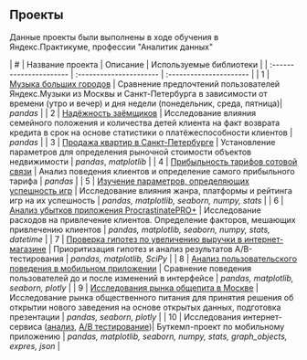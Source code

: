 ## Проекты

Данные проекты были выполнены в ходе обучения в Яндекс.Практикуме, профессии "Аналитик данных"

| # | Название проекта | Описание | Используемые библиотеки | 
| :---------------------- | :---------------------- | :---------------------- |
| 1 | [Музыка больших городов](big_сities_music/yandex_music.ipynb) | Сравнение предпочтений пользователей Яндекс.Музыки из Москвы и Санкт-Петербурга в зависимости от времени (утро и вечер) и дня недели (понедельник, среда, пятница)| *pandas* |
| 2 | [Надёжность заёмщиков](reliability_of_borrowers/data_of_bank.ipynb) | Исследование влияния семейного положения и количества детей клиента на факт возврата кредита в срок на основе статистики о платёжеспособности клиентов | *pandas* |
| 3 | [Продажа квартир в Санкт-Петербурге](real_property/sales_appartments.ipynb) | Установление параметров для определения рыночной стоимости объектов недвижимости | *pandas*, *matplotlib* |
| 4 | [Прибыльность тарифов сотовой связи](cellular_communication/two_tariffs.ipynb) | Анализ поведения клиентов и определение самого прибыльного тарифа | *pandas* |
| 5 | [Изучение параметров, определяющих успешность игр](computer_games/succeful_games.ipynb) | Исследование влияния жанра, платформы и рейтинга игр на их успешность | *pandas, matplotlib, seaborn, numpy, stats* |
| 6 | [Анализ убытков приложения ProcrastinatePRO+](procrastinate/procrastinate.ipynb) | Исследование расходов на привлечение клиентов. Определение факторов, мешающих привлечению клиентов | *pandas, matplotlib, seaborn, numpy, stats, datetime* |
| 7 | [Проверка гипотез по увеличению выручки в интернет-магазине](AB_testing/RICE_of_shop.ipynb) | Приоритизация гипотез и анализ результатов A/B-тестирования | *pandas, matplotlib, SciPy* |
| 8 | [Анализ пользовательского поведения в мобильном приложении](sales_of_food/app_of_foodstuffs.ipynb) | Сравнение поведения пользователей до и после изменений в интерфейсе | *pandas, matplotlib, seaborn, plotly* |
| 9 | [Исследования рынка общепита в Москве](public_catering/Moscow_caffee.ipynb) | Исследование рынка общественного питания для принятия решения об открытии нового заведения на основе открытых данных, подготовка презентации | *pandas, seaborn, plotly* |
| 10 | Исследования интернет-сервиса ([анализ](mobile_app/not_need_things.ipynb), [А/В тестирование](mobile_app/ab_testing.ipynb))| Буткемп-проект по мобильному приложению | *pandas, matplotlib, seaborn, numpy, stats, graph_objects, expres, json* |
